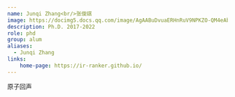 ```yaml
---
name: Junqi Zhang<br/>张俊祺
image: https://docimg5.docs.qq.com/image/AgAABuDvuaERHnRuV9NPKZO-QM4eAbL-.jpeg?w=1596&h=1596&_type=jpeg
description: Ph.D. 2017-2022
role: phd
group: alum
aliases:
  - Junqi Zhang
links: 
	home-page: https://ir-ranker.github.io/
---
```


原子回声